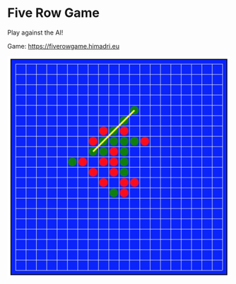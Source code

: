 # Five Row Game
Play against the AI!

Game: https://fiverowgame.himadri.eu

![game](https://github.com/kavai77/fiverowgame/blob/master/src/main/resources/static/FiveRowGame.jpeg)
